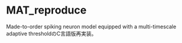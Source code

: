 # MAT_reproduce
Made-to-order spiking neuron model equipped with a multi-timescale adaptive thresholdのC言語版再実装。
